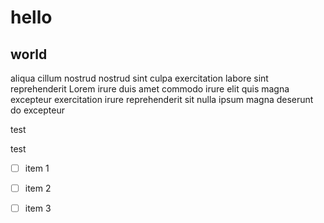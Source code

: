 # hello

## world

aliqua cillum nostrud nostrud sint culpa exercitation labore sint reprehenderit Lorem irure duis amet commodo irure elit quis magna excepteur exercitation irure reprehenderit sit nulla ipsum magna deserunt do excepteur

test

test

- [ ] item 1
- [ ] item 2
- [ ] item 3

